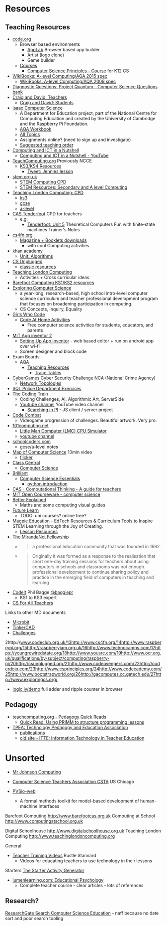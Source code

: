Resources
=========

Teaching Resources
------------------

* [code.org](https://code.org/)
    * Browser based environments
        * [AppLab](https://studio.code.org/projects/applab/) Browser based app builder
        * Artist (logo clone)
        * Game builder
    * [Courses](https://studio.code.org/courses)
        * [Computer Science Principles - Course](https://studio.code.org/courses/csp-2020) for K12 CS
* [WikiBooks: A-level Computing/AQA 2015 spec](https://en.wikibooks.org/wiki/A-level_Computing/AQA)
    * [WikiBooks: A-level Computing/AQA 2009 spec](https://en.wikibooks.org/wiki/A-level_Computing_2009/AQA)
* [Diagnostic Questions: Project Quantum - Computer Science Questions bank](https://diagnosticquestions.com/quantum)
* [Craig and David: Teachers](https://craigndave.org/)
    * [Craig and David: Students](https://student.craigndave.org/)
* [isaac Computer Science](https://isaaccomputerscience.org/)
    * A Department for Education project, part of the National Centre for Computing Education and created by the University of Cambridge and the Raspberry Pi Foundation.
    * [AQA Workbook](https://isaaccomputerscience.org/books/workbook_20_aqa)
    * [All Topics](https://isaaccomputerscience.org/topics)
    * Assignments online? (need to sign up and investigate)
    * [Suggested teaching order](https://isaaccomputerscience.org/teaching_order)
* [Computing and ICT in a Nutshell](https://www.advanced-ict.info/)
    * [Computing and ICT in a Nutshell - YouTube](https://www.youtube.com/user/AdvancedICT)
* [TeachComputing.org](https://teachcomputing.org/) Previously NCCE
    * [KS3/KS4 Resources](https://teachcomputing.org/curriculum)
        * [Tweet: Jennies lesson](https://twitter.com/Mrs_G33k/status/1316778655721324550)
* [stem.org.uk](https://www.stem.org.uk/)
    * [STEM Computing CPD](https://www.stem.org.uk/cpd/search?f[0]=field_subject:92)
    * [STEM Resources: Secondary and A level Computing](https://www.stem.org.uk/resources/curated-collections/secondary-and-level-computing-0)
* [Teaching London Computing: CPD](https://teachinglondoncomputing.org/cpd-courses/)
    * [ks3](https://teachinglondoncomputing.org/ks3-computing/)
    * [gcse](https://teachinglondoncomputing.org/cpd-courses/for-gcse-computing/)
    * [a-level](https://teachinglondoncomputing.org/cpd-courses/a-level-computing/)
* [CAS Tenderfoot](https://www.computingatschool.org.uk/tenderfoot/) CPD for teachers
    * e.g.
        * [Tenderfoot: Unit 5](https://www.computingatschool.org.uk/data/tft/05/Trainer'sNotes.pdf) Theoretical Computers Fun with finite-state machines  Trainer's Notes
* [cs4fn.org](http://www.cs4fn.org/)
    * [Magazine + Booklets downloads](https://cs4fndownloads.wordpress.com/)
        * with cool Computing activities
* [khan academy](https://www.khanacademy.org/computing)
    * [Unit: Algorithms](https://www.khanacademy.org/computing/computer-science/algorithms)
* [CS Unplugged](http://csunplugged.org/)
    * [classic resources](https://classic.csunplugged.org/)
* [Teaching London Computing](https://teachinglondoncomputing.org/)
    * Activities + Cross curricular ideas
* [Barefoot Computing KS1/KS2 resources](https://www.barefootcomputing.org/primary-computing-resources)
* [Exploring Computer Science](http://www.exploringcs.org/)
    * a year-long, research-based, high school intro-level computer science curriculum and teacher professional development program that focuses on broadening participation in computing.
    * CS Concepts, Inquiry, Equality
* [Girls Who Code](https://girlswhocode.com/en-uk)
    * [Code At Home Activities](https://girlswhocode.com/programs/code-at-home)
        * Free computer science activities for students, educators, and parents
* [MIT App inventor 2](https://appinventor.mit.edu/explore/teach)
    * [Setting Up App Inventor](https://appinventor.mit.edu/explore/ai2/setup) - web based editor + run on android app over wi-fi
    * Screen designer and block code
* Exam Boards
    * AQA
        * [Teaching Resources](https://www.aqa.org.uk/subjects/computer-science-and-it/gcse/computer-science-8520/teaching-resources)
            * [Trace Tables](https://filestore.aqa.org.uk/resources/computing/AQA-8520-TG-TT.PDF)
* [CyberGames](https://cybergamesuk.com/) Cyber Security Challenge NCA (National Crime Agency) 
    * [Network Topologies](https://cybergamesuk.com/topologies)
* [SQL Police Department Exercises](https://sqlpd.com/)
* [The Coding Train](https://thecodingtrain.com/)
    * Coding Challenges, AI, Algorithmic Art, ServerSide
    * [Youtube channel](https://www.youtube.com/c/TheCodingTrain/about) YouTube video channel
        * [Searching in PI](https://www.youtube.com/watch?v=MEdpRYyjz_0) - JS client / server project
* [Code Combat](https://codecombat.com/)
    * Videogame progression of challenges. Beautiful artwork. Very pro.
* [101computing.net](https://www.101computing.net/)
    * [Little Man Computer (LMC) CPU Simulator](https://www.101computing.net/LMC/)
    * [youtube channel](https://www.youtube.com/c/101Computing/videos)
* [schoolcoders.com](http://www.schoolcoders.com/)
    * gcse/a-level notes
* [Map of Computer Science](https://www.youtube.com/watch?v=SzJ46YA_RaA) 10min video
    * [flicker](https://www.flickr.com/photos/95869671@N08/36231833334/)
* [Class Central](https://www.classcentral.com/)
    * [Computer Science](https://www.classcentral.com/subject/cs)
* [Brilliant](https://brilliant.org/)
    * [Computer Science Essentials](https://brilliant.org/courses/computer-science-essentials/)
        * [python introduction](https://brilliant.org/courses/programming-python/#chapter-introduction-28)
* [CAS - Computational Thinking - A guide for teachers](https://community.computingatschool.org.uk/files/8550/original.pdf)
* [MIT Open Courseware - computer science](https://ocw.mit.edu/courses/find-by-topic/#cat=engineering&subcat=computerscience)
* [Better Explained](https://betterexplained.com/)
    * Maths and some computing visual guides
* [Future Learn](https://www.futurelearn.com/)
    * TODO: uni courses? online free?
* [Magpie Education](https://magpie.education/) - EdTech Resources & Curriculum Tools to Inspire STEM Learning through the Joy of Creating.
    * [Lesson Resources](https://magpie.education/resources/)
* [The MirandaNet Fellowship](https://mirandanet.ac.uk/)
    * > a professional education community that was founded in 1992
    * > Originally it was formed as a response to the realisation that short one-day training sessions for teachers about using computers in schools and classrooms was not enough. professional development to continue sharing policy and practice in the emerging field of computers in teaching and learning
* [CodeIt](http://code-it.co.uk/) Phil Bagge [@baggiepr](https://twitter.com/baggiepr)
    * KS1 to KS3 expert
* [CS For All Teachers](https://www.csforallteachers.org/)

Links to other MD documents
* [Microbit](../physicalProgramming/microbit)
* [TinkerCAD](./tech.md)
* [Challenges](../computing/challenges.md)


2http://www.codeclub.org.uk/13http://www.cs4fn.org/14http://www.raspberrypi.org/15http://raspberryjam.org.uk/16http://www.technocamps.com/17https://youngrewiredstate.org/18http://www.yousrc.com/19http://www.ocr.org.uk/qualifications/by-subject/computing/raspberry-pi/20http://csunplugged.org/21http://www.codeavengers.com/22http://coderdojo.com/23http://www.csprinciples.org/24http://www.codecademy.com/25http://www.bootstrapworld.org/26http://gacomputes.cc.gatech.edu/27http://www.exploringcs.org/


* [logic.ly/demo](https://logic.ly/demo) full adder and ripple counter in browser


Pedagogy
--------
* [teachcomputing.org - Pedagogy Quick Reads](https://blog.teachcomputing.org/tag/quickread/)
    * [Quick Read: Using PRIMM to structure programming lessons](https://blog.teachcomputing.org/using-primm-to-structure-programming-lessons/)
* [TPEA: Technology Pedagogy and Education Association](https://tpea.ac.uk/)
    * [publications](https://tpea.ac.uk/publications/)
    * [old site - ITTE: Information Technology in Teacher Education](http://itte.org.uk)


Unsorted
========

* [Mr Johnson Computing](https://www.mrjc.co.uk/)

* [Computer Science Teachers Association CSTA](https://csteachers.org/) US Chicago

* [PVSio-web](http://www.pvsioweb.org/)
    * A formal methods toolkit for model-based development of human-machine interfaces







Barefoot Computing http://www.barefootcas.org.uk
Computing at School http://www.computingatschool.org.uk

Digital Schoolhouse http://www.digitalschoolhouse.org.uk
Teaching London Computing http://www.teachinglondoncomputing.org




General
* [Teacher Training Videos](https://www.teachertrainingvideos.com/) Rustle Stannard
    * Videos for educating teachers to use technology in their lessons


Starters
[The Starter Activity Generator](https://www.tes.com/teaching-resource/the-starter-activity-generator-6336796)


* [lumenlearning.com: Educational Psychology](https://courses.lumenlearning.com/educationalpsychology/)
    * Complete teacher course - clear articles - lots of references


Research?
--------

[ResearchGate Search Computer Science Education](https://www.researchgate.net/search/publication?q=%28%22Teacher+Education%22+OR+%22Teacher+Training%22%29+AND+%28%22Computing%22+OR+%22Computer+Science%22%29) - naff because no date sort and poor search tooling